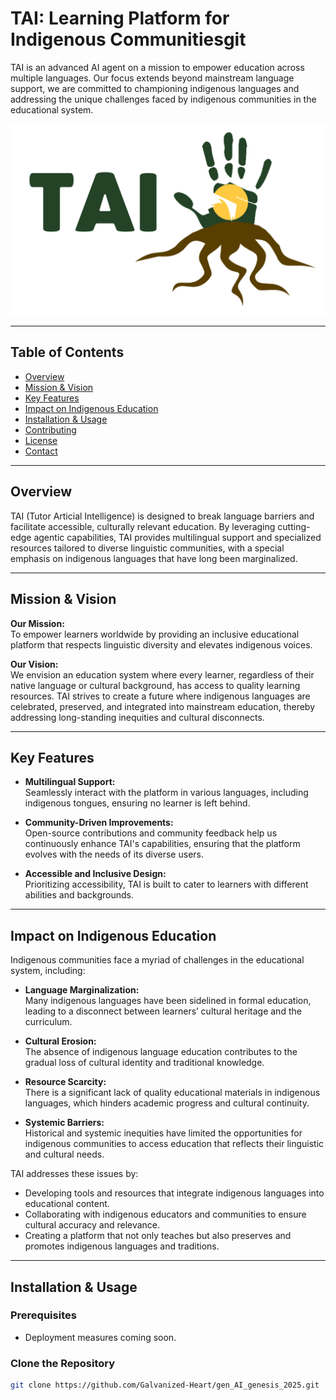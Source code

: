 # TAI: Learning Platform for Indigenous Communitiesgit 

TAI is an advanced AI agent on a mission to empower education across multiple languages. Our focus extends beyond mainstream language support, we are committed to championing indigenous languages and addressing the unique challenges faced by indigenous communities in the educational system.

![alt text](image.png)

---

## Table of Contents

- [Overview](#overview)
- [Mission & Vision](#mission--vision)
- [Key Features](#key-features)
- [Impact on Indigenous Education](#impact-on-indigenous-education)
- [Installation & Usage](#installation--usage)
- [Contributing](#contributing)
- [License](#license)
- [Contact](#contact)

---

## Overview

TAI (Tutor Articial Intelligence) is designed to break language barriers and facilitate accessible, culturally relevant education. By leveraging cutting-edge agentic capabilities, TAI provides multilingual support and specialized resources tailored to diverse linguistic communities, with a special emphasis on indigenous languages that have long been marginalized.

---

## Mission & Vision

**Our Mission:**  
To empower learners worldwide by providing an inclusive educational platform that respects linguistic diversity and elevates indigenous voices.

**Our Vision:**  
We envision an education system where every learner, regardless of their native language or cultural background, has access to quality learning resources. TAI strives to create a future where indigenous languages are celebrated, preserved, and integrated into mainstream education, thereby addressing long-standing inequities and cultural disconnects.

---

## Key Features

- **Multilingual Support:**  
  Seamlessly interact with the platform in various languages, including indigenous tongues, ensuring no learner is left behind.

- **Community-Driven Improvements:**  
  Open-source contributions and community feedback help us continuously enhance TAI's capabilities, ensuring that the platform evolves with the needs of its diverse users.

- **Accessible and Inclusive Design:**  
  Prioritizing accessibility, TAI is built to cater to learners with different abilities and backgrounds.

---

## Impact on Indigenous Education

Indigenous communities face a myriad of challenges in the educational system, including:

- **Language Marginalization:**  
  Many indigenous languages have been sidelined in formal education, leading to a disconnect between learners’ cultural heritage and the curriculum.

- **Cultural Erosion:**  
  The absence of indigenous language education contributes to the gradual loss of cultural identity and traditional knowledge.

- **Resource Scarcity:**  
  There is a significant lack of quality educational materials in indigenous languages, which hinders academic progress and cultural continuity.

- **Systemic Barriers:**  
  Historical and systemic inequities have limited the opportunities for indigenous communities to access education that reflects their linguistic and cultural needs.

TAI addresses these issues by:
- Developing tools and resources that integrate indigenous languages into educational content.
- Collaborating with indigenous educators and communities to ensure cultural accuracy and relevance.
- Creating a platform that not only teaches but also preserves and promotes indigenous languages and traditions.

---

## Installation & Usage

### Prerequisites

- Deployment measures coming soon.

### Clone the Repository

```bash
git clone https://github.com/Galvanized-Heart/gen_AI_genesis_2025.git
